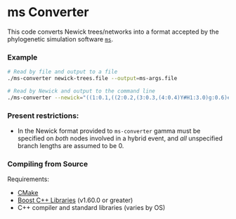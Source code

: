 # ms Converter

This code converts Newick trees/networks into a format accepted by the phylogenetic simulation software [`ms`](http://home.uchicago.edu/~rhudson1/source/mksamples.html).

### Example

```bash
# Read by file and output to a file
./ms-converter newick-trees.file --output=ms-args.file

# Read by Newick and output to the command line
./ms-converter --newick="((1:0.1,((2:0.2,(3:0.3,(4:0.4)Y#H1:3.0)g:0.6)e:0.7,(((Y#H1:0.8,5:0.9)h:1.0,6:1.1)f:1.2)X#H2:1.3)c:1.4)a:1.5,((X#H2:0.4,7:1.7)d:1.8,8:1.9)b:2.0)r;"
```

### Present restrictions:

* In the Newick format provided to `ms-converter` gamma must be specified on _both_ nodes involved in a hybrid event, and _all_ unspecified branch lengths are assumed to be 0.

### Compiling from Source

Requirements:
* [CMake](https://cmake.org/)
* [Boost C++ Libraries](https://boost.org) (v1.60.0 or greater)
* C++ compiler and standard libraries (varies by OS)